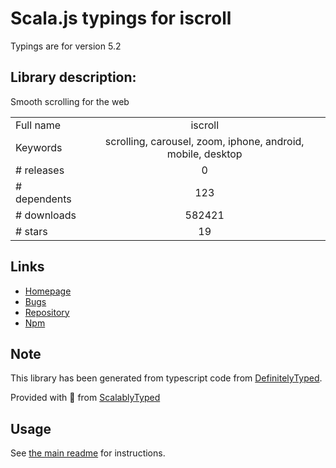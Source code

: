 
# Scala.js typings for iscroll

Typings are for version 5.2

## Library description:
Smooth scrolling for the web

|                    |                 |
| ------------------ | :-------------: |
| Full name          | iscroll |
| Keywords           | scrolling, carousel, zoom, iphone, android, mobile, desktop |
| # releases         | 0 |
| # dependents       | 123 |
| # downloads        | 582421 |
| # stars            | 19 |

## Links
- [Homepage](http://iscrolljs.com)
- [Bugs](https://github.com/cubiq/iscroll/issues)
- [Repository](https://github.com/cubiq/iscroll)
- [Npm](https://www.npmjs.com/package/iscroll)
    


## Note
This library has been generated from typescript code from [DefinitelyTyped](https://definitelytyped.org).

Provided with :purple_heart: from [ScalablyTyped](https://github.com/oyvindberg/ScalablyTyped)

## Usage
See [the main readme](../../readme.md) for instructions.


